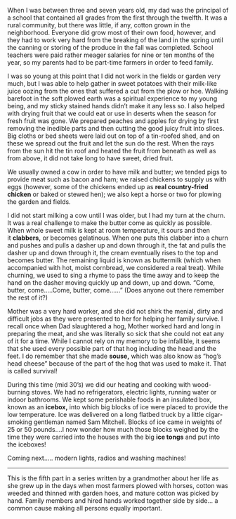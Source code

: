 When I was between three and seven years old, my dad was the principal of a school that contained all grades from the first through the twelfth. It was a rural community, but there was little, if any, cotton grown in the neighborhood. Everyone did grow most of their own food, however, and they had to work very hard from the breaking of the land in the spring until the canning or storing of the produce in the fall was completed. School teachers were paid rather meager salaries for nine or ten months of the year, so my parents had to be part-time farmers in order to feed family.

I was so young at this point that I did not work in the fields or garden very much, but I was able to help gather in sweet potatoes with their milk-like juice oozing from the ones that suffered a cut from the plow or hoe. Walking barefoot in the soft plowed earth was a spiritual experience to my young being, and my sticky stained hands didn’t make it any less so. I also helped with drying fruit that we could eat or use in deserts when the season for fresh fruit was gone. We prepared peaches and apples for drying by first removing the inedible parts and then cutting the good juicy fruit into slices. Big cloths or bed sheets were laid out on top of a tin-roofed shed, and on these we spread out the fruit and let the sun do the rest. When the rays from the sun hit the tin roof and heated the fruit from beneath as well as from above, it did not take long to have sweet, dried fruit.

We usually owned a cow in order to have milk and butter; we tended pigs to provide meat such as bacon and ham; we raised chickens to supply us with eggs (however, some of the chickens ended up as **real country-fried chicken** or baked or stewed hen); we also kept a horse or two for plowing the garden and fields.

I did not start milking a cow until I was older, but I had my turn at the churn. It was a real challenge to make the butter come as quickly as possible. When whole sweet milk is kept at room temperature, it sours and then it **clabbers,** or becomes gelatinous. When one puts this clabber into a churn and pushes and pulls a dasher up and down through it, the fat and pulls the dasher up and down through it, the cream eventually rises to the top and becomes butter. The remaining liquid is known as buttermilk (which when accompanied with hot, moist cornbread, we considered a real treat). While churning, we used to sing a rhyme to pass the time away and to keep the hand on the dasher moving quickly up and down, up and down. “Come, butter, come.....Come, butter, come......” (Does anyone out there remember the rest of it?)

Mother was a very hard worker, and she did not shirk the menial, dirty and difficult jobs as they were presented to her for helping her family survive. I recall once when Dad slaughtered a hog, Mother worked hard and long in preparing the meat, and she was literally so sick that she could not eat any of it for a time. While I cannot rely on my memory to be infallible, it seems that she used every possible part of that hog including the head and the feet. I do remember that she made **souse,** which was also know as “hog’s head cheese” because of the part of the hog that was used to make it. That is called survival!

During this time (mid 30’s) we did our heating and cooking with wood-burning stoves. We had no refrigerators, electric lights, running water or indoor bathrooms. We kept some perishable foods in an insulated box, known as an **icebox,** into which big blocks of ice were placed to provide the low temperature. Ice was delivered on a long flatbed truck by a little cigar-smoking gentleman named Sam Mitchell. Blocks of ice came in weights of 25 or 50 pounds....I now wonder how much those blocks weighed by the time they were carried into the houses with the big **ice tongs** and put into the iceboxes!

Coming next..... modern lights, radios and washing machines!


---- 
This is the fifth part in a series written by a grandmother about her life as she grew up in the days when most farmers plowed with horses, cotton was weeded and thinned with garden hoes, and mature cotton was picked by hand. Family members and hired hands worked together side by side... a common cause making all persons equally important.